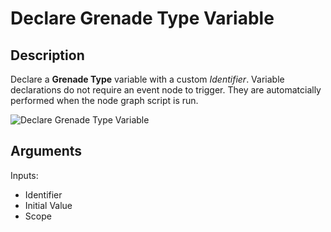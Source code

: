 # Declare Grenade Type Variable

## Description

Declare a **Grenade Type** variable with a custom _Identifier_. Variable declarations do not require an event node to trigger. They are automatcially performed when the node graph script is run.

![Declare Grenade Type Variable](../../.gitbook\assets\images\scripting\variables-advanced\declare-grenade-type-variable.png)

## Arguments

Inputs:

* Identifier
* Initial Value
* Scope
